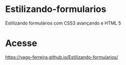 # Estilizando-formularios
Estilizando formulários com CSS3 avançando e HTML 5


# Acesse
https://yago-ferreira.github.io/Estilizando-formularios/
